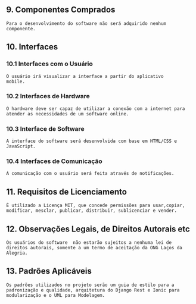 ## 9. Componentes Comprados
    Para o desenvolvimento do software não será adquirido nenhum componente.

## 10. Interfaces
### 10.1 Interfaces com o Usuário
    O usuário irá visualizar a interface a partir do aplicativo 
    mobile.
### 10.2 Interfaces de Hardware
    O hardware deve ser capaz de utilizar a conexão com a internet para atender as necessidades de um software online.
### 10.3 Interface de Software
    A interface do software será desenvolvida com base em HTML/CSS e JavaScript.
### 10.4 Interfaces de Comunicação
    A comunicação com o usuário será feita através de notificações.
## 11. Requisitos de Licenciamento
    É utilizado a Licença MIT, que concede permissões para usar,copiar, modificar, mesclar, publicar, distribuir, sublicenciar e vender.
## 12.  Observações Legais, de Direitos Autorais etc
    Os usuários do software  não estarão sujeitos a nenhuma lei de direitos autorais, somente a um termo de aceitação da ONG Laços da Alegria.
## 13. Padrões Aplicáveis
    Os padrões utilizados no projeto serão um guia de estilo para a padronização e qualidade, arquitetura do Django Rest e Ionic para modularização e o UML para Modelagem.




